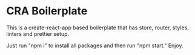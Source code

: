 # CRA Boilerplate

This is a create-react-app based boilerplate that has store, router, styles, linters and prettier setup.

Just run "npm i" to install all packages and then run "npm start." Enjoy.